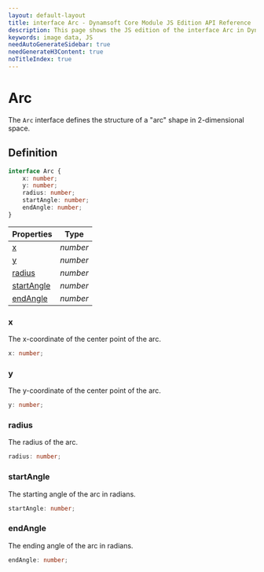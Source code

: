 ```yaml
---
layout: default-layout
title: interface Arc - Dynamsoft Core Module JS Edition API Reference
description: This page shows the JS edition of the interface Arc in Dynamsoft Core Module.
keywords: image data, JS
needAutoGenerateSidebar: true
needGenerateH3Content: true
noTitleIndex: true
---
```


# Arc

The `Arc` interface defines the structure of a "arc" shape in 2-dimensional space.

## Definition

```typescript
interface Arc {
    x: number;
    y: number;
    radius: number;
    startAngle: number;
    endAngle: number;
} 
```

| Properties                  | Type     |
| --------------------------- | -------- |
| [x](#x)                   | *number* |
| [y](#y)                   | *number* |
| [radius](#radius)         | *number* |
| [startAngle](#startangle) | *number* |
| [endAngle](#endangle)     | *number* |

### x

The x-coordinate of the center point of the arc.

```typescript
x: number;
```

### y

The y-coordinate of the center point of the arc.

```typescript
y: number;
```

### radius

The radius of the arc.

```typescript
radius: number;
```

### startAngle

The starting angle of the arc in radians.

```typescript
startAngle: number;
```

### endAngle

The ending angle of the arc in radians.

```typescript
endAngle: number;
```
